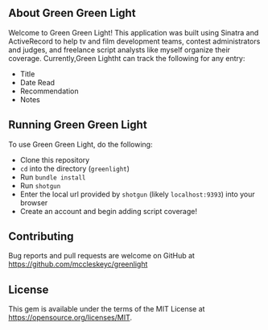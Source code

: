 ## About Green Green Light
Welcome to Green Green Light! This application was built using Sinatra and ActiveRecord to help tv and film development teams, contest administrators and judges, and freelance script analysts like myself organize their coverage. Currently,Green Lightht can track the following for any entry:
- Title
- Date Read
- Recommendation
- Notes

## Running Green Green Light
To use Green Green Light, do the following:
- Clone this repository
- `cd` into the directory (`greenlight`)
- Run `bundle install`
- Run `shotgun`
- Enter the local url provided by `shotgun` (likely `localhost:9393`) into your browser
- Create an account and begin adding script coverage!

## Contributing

Bug reports and pull requests are welcome on GitHub at https://github.com/mccleskeyc/greenlight

## License
This gem is available under the terms of the MIT License at https://opensource.org/licenses/MIT.
